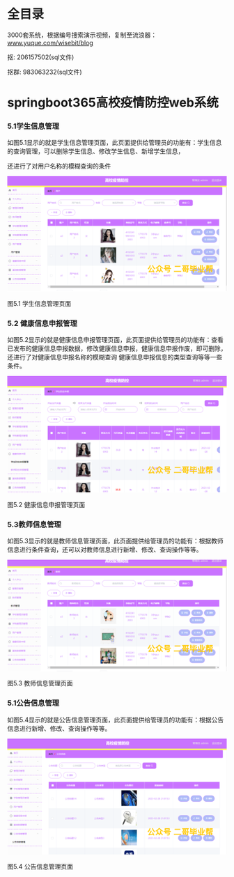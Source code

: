 # 全目录

3000套系统，根据编号搜索演示视频，复制至流浪器：www.yuque.com/wisebit/blog


<p>抠: 206157502(sql文件)</p>
<p>抠群: 983063232(sql文件)</p>


# springboot365高校疫情防控web系统

### 5.1学生信息管理
如图5.1显示的就是学生信息管理页面，此页面提供给管理员的功能有：学生信息的查询管理，可以删除学生信息、修改学生信息、新增学生信息，

还进行了对用户名称的模糊查询的条件

![](/md/blog.013.png)

图5.1 学生信息管理页面
### 5.2 健康信息申报管理
如图5.2显示的就是健康信息申报管理页面，此页面提供给管理员的功能有：查看已发布的健康信息申报数据，修改健康信息申报，健康信息申报作废，即可删除，还进行了对健康信息申报名称的模糊查询 健康信息申报信息的类型查询等等一些条件。

![](/md/blog.014.png)

图5.2 健康信息申报管理页面
### 5.3教师信息管理
如图5.3显示的就是教师信息管理页面，此页面提供给管理员的功能有：根据教师信息进行条件查询，还可以对教师信息进行新增、修改、查询操作等等。

![](/md/blog.015.png)


图5.3 教师信息管理页面
### 5.1公告信息管理
如图5.4显示的就是公告信息管理页面，此页面提供给管理员的功能有：根据公告信息进行新增、修改、查询操作等等。

![](/md/blog.016.png)


图5.4 公告信息管理页面

